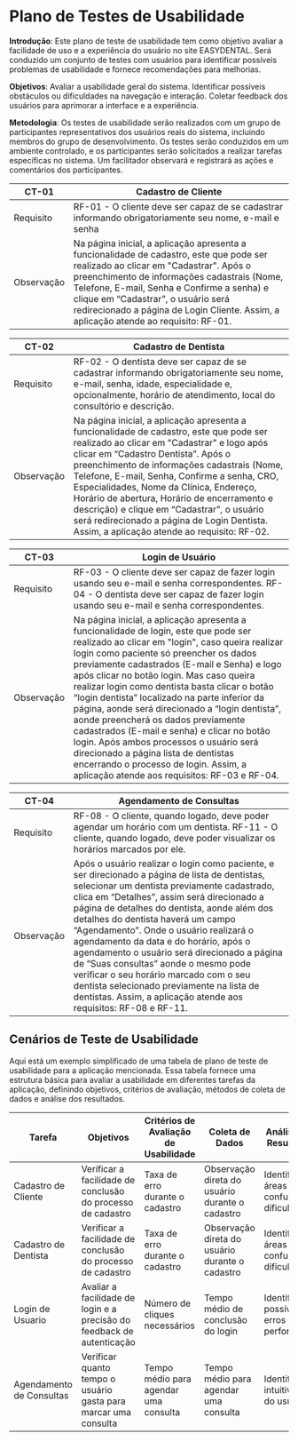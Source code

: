 # Plano de Testes de Usabilidade

**Introdução**: Este plano de teste de usabilidade tem como objetivo avaliar a facilidade de uso e a experiência do usuário no site EASYDENTAL. Será conduzido um conjunto de testes com usuários para identificar possíveis problemas de usabilidade e fornece recomendações para melhorias. 
 
**Objetivos**: Avaliar a usabilidade geral do sistema. Identificar possíveis obstáculos ou dificuldades na navegação e interação. Coletar feedback dos usuários para aprimorar a interface e a experiência. 

**Metodologia**: Os testes de usabilidade serão realizados com um grupo de participantes representativos dos usuários reais do sistema, incluindo membros do grupo de desenvolvimento. Os testes serão conduzidos em um ambiente controlado, e os participantes serão solicitados a realizar tarefas específicas no sistema. Um facilitador observará e registrará as ações e comentários dos participantes. 

|    CT-01   | Cadastro de Cliente |
|------------|-------------------------------------------------------------------------------------------------------|
|  Requisito | RF-01 - O cliente deve ser capaz de se cadastrar informando obrigatoriamente seu nome, e-mail e senha |
| Observação | Na página inicial, a aplicação apresenta a funcionalidade de cadastro, este que pode ser realizado ao clicar em "Cadastrar". Após o preenchimento de informações cadastrais (Nome, Telefone, E-mail, Senha e Confirme a senha) e clique em “Cadastrar”, o usuário será redirecionado a página de Login Cliente. Assim, a aplicação atende ao requisito: RF-01. |

|    CT-02   | Cadastro de Dentista |
|------------|-------------------------------------------------------------------------------------------------------|
|  Requisito | RF-02 - O dentista deve ser capaz de se cadastrar informando obrigatoriamente seu nome, e-mail, senha, idade, especialidade e, opcionalmente, horário de atendimento, local do consultório e descrição. |
| Observação | Na página inicial, a aplicação apresenta a funcionalidade de cadastro, este que pode ser realizado ao clicar em "Cadastrar" e logo após clicar em “Cadastro Dentista”. Após o preenchimento de informações cadastrais (Nome, Telefone, E-mail, Senha, Confirme a senha, CRO, Especialidades, Nome da Clínica, Endereço, Horário de abertura, Horário de encerramento e descrição) e clique em “Cadastrar”, o usuário será redirecionado a página de Login Dentista. Assim, a aplicação atende ao requisito: RF-02. |

|    CT-03   | Login de Usuário |
|------------|-------------------------------------------------------------------------------------------------------|
|  Requisito | RF-03 - O cliente deve ser capaz de fazer login usando seu e-mail e senha correspondentes. RF-04 - O dentista deve ser capaz de fazer login usando seu e-mail e senha correspondentes. |
| Observação | Na página inicial, a aplicação apresenta a funcionalidade de login, este que pode ser realizado ao clicar em "login", caso queira realizar login como paciente só preencher os dados previamente cadastrados (E-mail e Senha) e logo após clicar no botão login. Mas caso queira realizar login como dentista basta clicar o botão “login dentista” localizado na parte inferior da página, aonde será direcionado a “login dentista”, aonde preencherá os dados previamente cadastrados (E-mail e senha) e clicar no botão login. Após ambos processos o usuário será direcionado a página lista de dentistas encerrando o processo de login. Assim, a aplicação atende aos requisitos: RF-03 e RF-04. |

|    CT-04   | Agendamento de Consultas |
|------------|-------------------------------------------------------------------------------------------------------|
|  Requisito | RF-08 - O cliente, quando logado, deve poder agendar um horário com um dentista. RF-11 - O cliente, quando logado, deve poder visualizar os horários marcados por ele. |
| Observação | Após o usuário realizar o login como paciente, e ser direcionado a página de lista de dentistas, selecionar um dentista previamente cadastrado, clica em “Detalhes”, assim será direcionado a página de detalhes do dentista, aonde além dos detalhes do dentista haverá um campo “Agendamento”. Onde o usuário realizará o agendamento da data e do horário, após o agendamento o usuário será direcionado a página de “Suas consultas” aonde o mesmo pode verificar o seu horário marcado com o seu dentista selecionado previamente na lista de dentistas. Assim, a aplicação atende aos requisitos: RF-08 e RF-11. |

## Cenários de Teste de Usabilidade
Aqui está um exemplo simplificado de uma tabela de plano de teste de usabilidade para a aplicação mencionada. Essa tabela fornece uma estrutura básica para avaliar a usabilidade em diferentes tarefas da aplicação, definindo objetivos, critérios de avaliação, métodos de coleta de dados e análise dos resultados.

|          Tarefa          |                                Objetivos                               | Critérios de Avaliação de Usabilidade |                 Coleta de Dados                 |            Análise dos Resultados            |
|--------------------------|------------------------------------------------------------------------|---------------------------------------|-------------------------------------------------|----------------------------------------------|
|    Cadastro de Cliente   |       Verificar a facilidade de conclusão do processo de cadastro      |    Taxa de erro durante o cadastro    | Observação direta do usuário durante o cadastro | Identificar áreas de confusão ou dificuldade |
|   Cadastro de Dentista   |       Verificar a facilidade de conclusão do processo de cadastro      |    Taxa de erro durante o cadastro    | Observação direta do usuário durante o cadastro | Identificar áreas de confusão ou dificuldade |
|     Login de Usuario     | Avaliar a facilidade de login e a precisão do feedback de autenticação |     Número de cliques necessários     |        Tempo médio de conclusão do login        |  Identificar possíveis erros de performance  |
| Agendamento de Consultas |     Verificar quanto tempo o usuário gasta para marcar uma consulta    | Tempo médio para agendar uma consulta |      Tempo médio para agendar uma consulta      |    Identificar a intuitividade do usuário    |